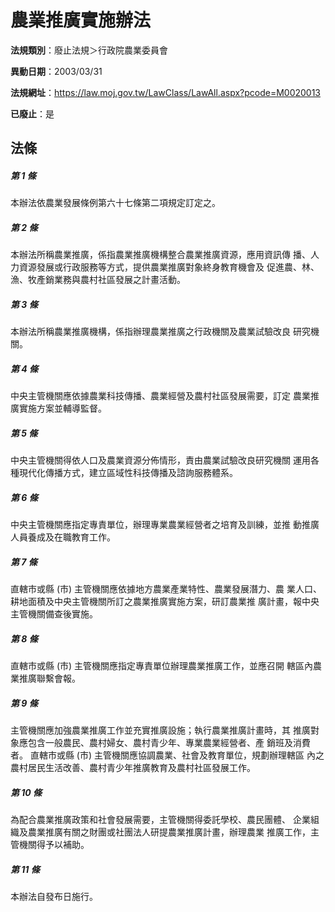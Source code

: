 # 農業推廣實施辦法

**法規類別**：廢止法規＞行政院農業委員會

**異動日期**：2003/03/31  

**法規網址**：https://law.moj.gov.tw/LawClass/LawAll.aspx?pcode=M0020013

**已廢止**：是



## 法條
##### 第 1 條
本辦法依農業發展條例第六十七條第二項規定訂定之。

##### 第 2 條
本辦法所稱農業推廣，係指農業推廣機構整合農業推廣資源，應用資訊傳
播、人力資源發展或行政服務等方式，提供農業推廣對象終身教育機會及
促進農、林、漁、牧產銷業務與農村社區發展之計畫活動。

##### 第 3 條
本辦法所稱農業推廣機構，係指辦理農業推廣之行政機關及農業試驗改良
研究機關。

##### 第 4 條
中央主管機關應依據農業科技傳播、農業經營及農村社區發展需要，訂定
農業推廣實施方案並輔導監督。

##### 第 5 條
中央主管機關得依人口及農業資源分佈情形，責由農業試驗改良研究機關
運用各種現代化傳播方式，建立區域性科技傳播及諮詢服務體系。

##### 第 6 條
中央主管機關應指定專責單位，辦理專業農業經營者之培育及訓練，並推
動推廣人員養成及在職教育工作。

##### 第 7 條
直轄市或縣 (市) 主管機關應依據地方農業產業特性、農業發展潛力、農
業人口、耕地面積及中央主管機關所訂之農業推廣實施方案，研訂農業推
廣計畫，報中央主管機關備查後實施。

##### 第 8 條
直轄市或縣 (市) 主管機關應指定專責單位辦理農業推廣工作，並應召開
轄區內農業推廣聯繫會報。

##### 第 9 條
主管機關應加強農業推廣工作並充實推廣設施；執行農業推廣計畫時，其
推廣對象應包含一般農民、農村婦女、農村青少年、專業農業經營者、產
銷班及消費者。
直轄市或縣 (市) 主管機關應協調農業、社會及教育單位，規劃辦理轄區
內之農村居民生活改善、農村青少年推廣教育及農村社區發展工作。

##### 第 10 條
為配合農業推廣政策和社會發展需要，主管機關得委託學校、農民團體、
企業組織及農業推廣有關之財團或社團法人研提農業推廣計畫，辦理農業
推廣工作，主管機關得予以補助。

##### 第 11 條
本辦法自發布日施行。


